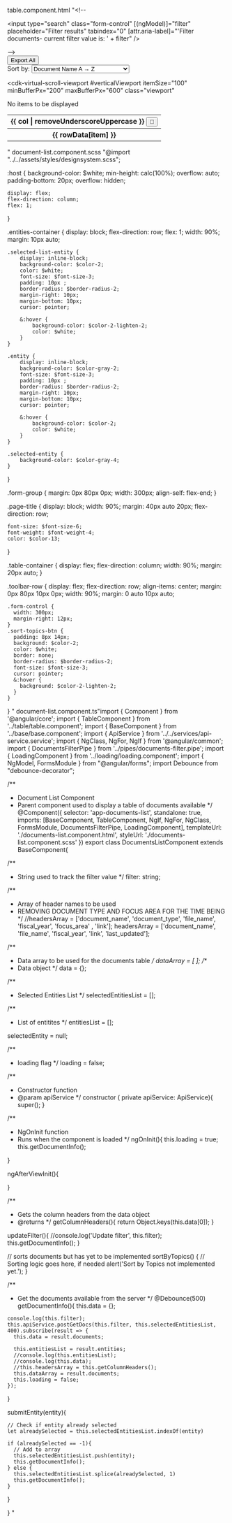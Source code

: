 table.component.html "<!-- <div class="form-group">
  <input
    type="search"
    class="form-control"
    [(ngModel)]="filter"
    placeholder="Filter results"
    tabindex="0"
    [attr.aria-label]="'Filter documents- current filter value is: ' + filter"
  />
</div> -->

<div class="form-group export-all-container">
  <button
    class="export-all-btn"
    (click)="exportAll()"
    tabindex="0"
    aria-label="Export all documents"
  >
    Export All
  </button>
</div>

  <!-- SORT BY DROPDOWN -->
  <div class="sort-options">
    <label for="sortSelect">Sort by:</label>
    <select id="sortSelect" (change)="onSortOptionChange($event)" tabindex="0">
      <optgroup label="Name / File">
        <option value="document_name_asc">Document Name A → Z</option>
        <option value="document_name_desc">Document Name Z → A</option>
        <option value="file_name_asc">File Name A → Z</option>
        <option value="file_name_desc">File Name Z → A</option>
      </optgroup>
      <optgroup label="Dates">
        <option value="fiscal_year_desc">Fiscal Year Newest → Oldest</option>
        <option value="fiscal_year_asc">Fiscal Year Oldest → Newest</option>
        <option value="last_updated_desc">Last Modified Newest → Oldest</option>
        <option value="last_updated_asc">Last Modified Oldest → Newest</option>
      </optgroup>
    </select>
  </div>


<cdk-virtual-scroll-viewport
  #verticalViewport
  itemSize="100"
  minBufferPx="200"
  maxBufferPx="600"
  class="viewport"
>
<table class="table">
  <thead>
    <tr>
      <th
        scope="col"
        *ngFor="let col of headersArray"
        (click)="sort(col, booleanValue)"
        [ngClass]="{ selectedColumn: sortColumn === col }"
      >
        <div class="header-cell">
          {{ col | removeUnderscoreUppercase }}
          <!-- your per-column filter icon -->
          <button
            class="column-filter-btn"
            (click)="onColumnFilterClick(col, $event)"
            tabindex="0"
            [attr.aria-label]="'Filter by ' + (col | removeUnderscoreUppercase)"
          >
            🔽
          </button>
        </div>
      </th>
    </tr>
  </thead>
    <tbody>
      <span *ngIf="(dataArray | documentsFilter : filter).length == 0"
        >No items to be displayed</span
      >
      <tr
        *cdkVirtualFor="let rowData of dataArray | documentsFilter : filter"
        class="grid-row"
      >
        <ng-container >
          <th scope="row" *ngFor="let item of headersArray; let i = index"  [@enterItems]="{ value: '', params: { delay: i * 50 } }" >
            <span
              class="link"
              *ngIf="item == 'link'"
              class="link"
              (click)="navigateToPdf(rowData['file_name'], null)"
              [attr.aria-label]="item + ': ' + rowData[item]"
            >
              <app-open-button
                [ariaLabel]="'Link to document: ' + rowData['document_name']"
              ></app-open-button>
            </span>
            <span
              *ngIf="item != 'link'"
              tabindex="0"
              [attr.aria-label]="rowData[item]"
              [attr.aria-label]="
                (item | removeUnderscoreUppercase) + ': ' + rowData[item]
              "
              >{{ rowData[item] }}</span
            >
          </th>
        </ng-container>
      </tr>
    </tbody>
  </table>
</cdk-virtual-scroll-viewport>
<!-- 
      <tr *ngFor="let rowData of dataArray | documentsFilter:filter " [ngClass]="">
        <ng-container *ngFor="let item of headersArray">
            <th scope="row">
              
              <span class="link" *ngIf="item == 'link'"class="link" [routerLink]="['/auth/pdf', rowData['file_name']]">
                <app-open-button></app-open-button>
              </span>
              <span *ngIf="item != 'link'">{{rowData[item]}}</span>
            </th>
            
        </ng-container>
      </tr> --> " table.component.scc "
@import "../../assets/styles/designsystem.scss";


.form-group {
    margin: 0px 0px 20px;
    width: 300px;
    align-self: flex-end;
}

.viewport {
    height: calc(100vh - 250px);
    width: 100%;

}
.table {
    //border-collapse: separate !important;
    

    thead {
        
        tr {
            

            th {
                background-color: $color-gray-2;
                color: $color-gray-8;
                font-weight: $font-weight-5;
                padding-left: 15px;
                cursor: pointer;
                
            }

            th:hover {
               color: $color-gray-8; 
            }

            .selectedColumn {
                color: $black !important;
            }
    
            th:first-of-type {
                border-top-left-radius: $border-radius-2;
                min-width: 350px;
                max-width: 500px;
                
            }

            th:not(first-of-type) {
                text-align: center;
                table-layout: fixed;
            }

            th:last-of-type {
                border-top-right-radius: $border-radius-2;
                //border-right: 1px solid $color-gray-5;
                //border-top: 1px solid $color-gray-5;
            }
        }



    }

    tbody {



        tr:nth-child(even) th {
            background-color: #F4F7FC;
        }
        
        tr {
            th:first-of-type {
                border-left: 1px solid $color-gray-5;
                width: 8em;
                min-width: 8em;
                max-width: 8em;
                word-break: break-all;
                
            }

            th {
                font-weight: $font-weight-3;
                padding-left: 15px;
                border-right: 1px solid $color-gray-5;
                max-width: 200px;
                overflow: hidden;

            }

            th:not(first-of-type) {
                text-align: center
            }
        }
    }

}

.table-toolbar {
    display: flex;
    justify-content: flex-end;
    margin-bottom: 10px;
    width: 90%;
    margin: 0 auto 10px auto;
    .filter-btn {
      padding: 8px 14px;
      background: $color-gray-2;
      color: $black;
      border: none;
      border-radius: $border-radius-2;
      font-size: $font-size-3;
      cursor: pointer;
      &:hover {
        background: $color-gray-4;
      }
    }
  }
  
  .export-all-container {
    display: flex;
    justify-content: flex-end;
    width: 90%;
    margin: 0 auto 10px;
  
    .export-all-btn {
      padding: 8px 14px;
      background-color: $color-2;
      color: $white;
      border: none;
      border-radius: $border-radius-2;
      font-size: $font-size-3;
      cursor: pointer;
      &:hover { background-color: $color-2-lighten-2; }
    }
  }
  
  .header-cell {
    display: flex;
    align-items: center;
    justify-content: space-between;
  
    .column-filter-btn {
      background: transparent;
      border: none;
      cursor: pointer;
      font-size: $font-size-3;
      padding: 0 4px;
      &:hover { color: $color-2; }
    }
  }
  
  .export-all-container {
    display: flex;
    align-items: center;
    justify-content: flex-end;
    width: 90%;
    margin: 0 auto 10px;
  
    .export-all-btn {
      /* existing styles */
    }
  
    .sort-options {
      margin-left: 16px;
      display: flex;
      align-items: center;
  
      label {
        margin-right: 6px;
        font-size: $font-size-3;
        color: $color-gray-8;
      }
      select {
        padding: 6px 8px;
        font-size: $font-size-3;
        border: 1px solid $color-gray-5;
        border-radius: $border-radius-2;
        cursor: pointer;
        background: $white;
      }
    }
  }
  
 " table.component.ts "import { Component, Input } from "@angular/core";
import { NgFor, NgClass, NgIf } from "@angular/common";
import { OpenButtonComponent } from "../open-button/open-button.component";
import { KeyValuePipe } from "@angular/common";
import { Router, RouterModule } from "@angular/router";
import { VirtualScrollerModule } from "@iharbeck/ngx-virtual-scroller";
import { ScrollingModule } from "@angular/cdk/scrolling";
import { RemoveUnderscoreUppercasePipe } from "../pipes/remove-underscore-uppercase.pipe";
import { DocumentsFilterPipe } from "../pipes/documents-filter.pipe";
import { NgModel, FormsModule } from "@angular/forms";
import { BaseComponent } from "../base/base.component";
import { slideInUpOnEnterAnimation } from "angular-animations";

/**
 * Table component
 */
@Component({
  selector: "app-table",
  standalone: true,
  imports: [
    NgFor,
    NgClass,
    NgIf,
    KeyValuePipe,
    FormsModule,
    DocumentsFilterPipe,
    ScrollingModule,
    VirtualScrollerModule,
    RemoveUnderscoreUppercasePipe,
    OpenButtonComponent,
    RouterModule,
  ],
  providers: [VirtualScrollerModule],
  templateUrl: "./table.component.html",
  styleUrl: "./table.component.scss",
  animations: [
    slideInUpOnEnterAnimation({ anchor: 'enterItems', duration: 600})

  ]
})
export class TableComponent extends BaseComponent {
  /**
   * Input array for table column headers
   */
  @Input() headersArray = [];
  /**
   * Input array of data for the table body
   */
  @Input() dataArray = [];
  /**
   * Filter string to filter the dataArray with
   */
  filter: string;
  /**
   * Column currently used to sort table
   */
  sortColumn = "";
  /**
   * Flag for it sort column is a boolean value
   */
  booleanValue = false;

  sortAsc = true; // Default sort direction

  /**
   * Sort by the column passed in
   * @param colName 
   * @param boolean 
   */
  sort(colName, boolean) {

    this.sortColumn = colName;

    if (boolean == true) {
      this.dataArray.sort((a, b) =>
        a[colName] < b[colName] ? 1 : a[colName] > b[colName] ? -1 : 0
      );
      this.booleanValue = !this.booleanValue;
    } else {
      this.dataArray.sort((a, b) =>
        a[colName] > b[colName] ? 1 : a[colName] < b[colName] ? -1 : 0
      );
      this.booleanValue = !this.booleanValue;
    }
  }
  // filter button that hasn't been implemented yet
  onFilterClick() {
    // Open filter dialog or display filter controls
    alert('Filter button clicked!');
  }

  // export button that hasn't been implemented yet
  exportAll() {
    // exports all documents in the table
    console.log('Export All clicked');
  }

  onColumnFilterClick(colName: string, event: MouseEvent) {
    event.stopPropagation();
    console.log(`Filter clicked for column: ${colName}`);
  }

    /** Called by the dropdown above */
    onSortOptionChange(event: Event) {
      const val = (event.target as HTMLSelectElement).value; // e.g. "file_name_desc"
      const [col, dir] = val.split("_");
      this.sortColumn = col;
      this.sortAsc = dir === "asc";
      this.applySort();
    }
  
    /** Re-sort dataArray based on sortColumn & sortAsc */
    private applySort() {
      const col = this.sortColumn;
      const asc = this.sortAsc;
      this.dataArray.sort((a, b) => {
        let diff: number;
        // numeric sort for fiscal_year
        if (col === "fiscal_year") {
          diff = Number(a[col]) - Number(b[col]);
        }
        // date sort for last_updated
        else if (col === "last_updated") {
          diff =
            new Date(a[col]).getTime() - new Date(b[col]).getTime();
        }
        // string sort for everything else
        else {
          diff = a[col].toString().localeCompare(b[col].toString());
        }
        return asc ? diff : -diff;
      });
    }


} " document-list.component.html "
<h1 class="page-title" tabindex="0" [attr.aria-label]="'Page title: Documents'">Documents</h1>

<div class="toolbar-row">
  <input
    type="search"
    class="form-control"
    [(ngModel)]="filter"
    (ngModelChange)="updateFilter()"
    placeholder="Search Bar"
    tabindex="0"
    [attr.aria-label]="'Filter documents- current filter value is: ' + filter"
  />
  <button class="sort-topics-btn" (click)="sortByTopics()">Sort by Topics</button>
</div>

<div class="entities-container">
  <div class="selected-list-entity" 
    
    (click)="submitEntity(ent)" *ngFor="let ent of selectedEntitiesList">
    {{ent}}
  </div>

  <div class="entity" 
    [ngClass]="{'selected-entity': ent === selectedEntity }"
    (click)="submitEntity(ent)" *ngFor="let ent of entitiesList">
    {{ent}}
  </div>
</div>


<div *ngIf="loading" class="loading-container" [attr.aria-label]="'documents page is loading'">
    <app-loading></app-loading>
  </div>

<app-table 
    *ngIf="headersArray.length > 0 && dataArray.length > 0"
    class="table-container"

    [headersArray]="headersArray" 
    [dataArray]="dataArray">

</app-table>

<!-- <div *ngIf="headersArray.length == 0 || dataArray.length == 0">
    An error occured
</div> -->" document-list.component.scss "@import "../../assets/styles/designsystem.scss";


:host {
    background-color: $white;
    min-height: calc(100%);
    overflow: auto;
    padding-bottom: 20px;
    overflow: hidden;

    display: flex;
    flex-direction: column;
    flex: 1;
}

.entities-container {
    display: block;
    flex-direction: row;
    flex: 1;
    width: 90%;
    margin: 10px auto;

    .selected-list-entity {
        display: inline-block;
        background-color: $color-2;
        color: $white;
        font-size: $font-size-3;
        padding: 10px ;
        border-radius: $border-radius-2; 
        margin-right: 10px;
        margin-bottom: 10px;
        cursor: pointer;

        &:hover {
            background-color: $color-2-lighten-2;
            color: $white;
        }
    }

    .entity {
        display: inline-block;
        background-color: $color-gray-2;
        font-size: $font-size-3;
        padding: 10px ;
        border-radius: $border-radius-2; 
        margin-right: 10px;
        margin-bottom: 10px;
        cursor: pointer;

        &:hover {
            background-color: $color-2;
            color: $white;
        }
    }

    .selected-entity {
        background-color: $color-gray-4;
    }

}

.form-group {
    margin: 0px 80px 0px;
    width: 300px;
    align-self: flex-end;
}

.page-title {
    display: block;
    width: 90%;
    margin: 40px auto 20px;
    flex-direction: row;

    font-size: $font-size-6;
    font-weight: $font-weight-4;
    color: $color-13;
}

.table-container {
    display: flex;
    flex-direction: column;
    width: 90%;
    margin: 20px auto;
}


.toolbar-row {
    display: flex;
    flex-direction: row;
    align-items: center;
    margin: 0px 80px 10px 0px;
    width: 90%;
    margin: 0 auto 10px auto;
  
    .form-control {
      width: 300px;
      margin-right: 12px;
    }
    .sort-topics-btn {
      padding: 8px 14px;
      background: $color-2;
      color: $white;
      border: none;
      border-radius: $border-radius-2;
      font-size: $font-size-3;
      cursor: pointer;
      &:hover {
        background: $color-2-lighten-2;
      }
    }
  }
   " document-list.component.ts"import { Component } from '@angular/core';
import { TableComponent } from '../table/table.component';
import { BaseComponent } from '../base/base.component';
import { ApiService } from '../../services/api-service.service';
import { NgClass, NgFor, NgIf } from '@angular/common';
import { DocumentsFilterPipe } from '../pipes/documents-filter.pipe';
import { LoadingComponent } from '../loading/loading.component';
import { NgModel, FormsModule } from "@angular/forms";
import Debounce from "debounce-decorator";

/**
 * Document List Component
 * Parent component used to display a table of documents available
 */
@Component({
  selector: 'app-documents-list',
  standalone: true,
  imports: [BaseComponent, TableComponent, NgIf, NgFor, NgClass, FormsModule, DocumentsFilterPipe, LoadingComponent],
  templateUrl: './documents-list.component.html',
  styleUrl: './documents-list.component.scss'
})
export class DocumentsListComponent extends BaseComponent{

  /**
   * String used to track the filter value
   */
  filter: string; 

  /**
   * Array of header names to be used
   * REMOVING DOCUMENT TYPE AND FOCUS AREA FOR THE TIME BEING
   */
  //headersArray = ['document_name', 'document_type', 'file_name', 'fiscal_year', 'focus_area' , 'link'];
  headersArray = ['document_name',  'file_name', 'fiscal_year',  'link', 'last_updated'];

  /**
   * Data array to be used for the documents table
   */
  dataArray = [
  ];
  /**
   * Data object 
   */
  data = {};

  /**
   * Selected Entities List
   */
  selectedEntitiesList = [];

  /**
   * List of entitites 
   */
  entitiesList = [];

  selectedEntity = null;

  /**
   * loading flag
   */
  loading = false;


  /**
   * Constructor function
   * @param apiService 
   */
  constructor (
    private apiService: ApiService){
      super();
    }

  /**
   * NgOnInit function
   * Runs when the component is loaded
   */
  ngOnInit(){
    this.loading = true;
    this.getDocumentInfo();
    
  }

  ngAfterViewInit(){
    
  }

  /**
   * Gets the column headers from the data object
   * @returns 
   */
  getColumnHeaders(){
    return Object.keys(this.data[0]);
  }


  updateFilter(){
    //console.log('Update filter', this.filter);
    this.getDocumentInfo();
  }

  // sorts documents but has yet to be implemented
  sortByTopics() {
    // Sorting logic goes here, if needed
    alert('Sort by Topics not implemented yet.');
  }

  /**
   * Get the documents available from the server
   */
  @Debounce(500)
  getDocumentInfo(){
    this.data = {};

    console.log(this.filter);
    this.apiService.postGetDocs(this.filter, this.selectedEntitiesList, 400).subscribe(result => {
      this.data = result.documents;

      this.entitiesList = result.entities;
      //console.log(this.entitiesList);
      //console.log(this.data);
      //this.headersArray = this.getColumnHeaders();
      this.dataArray = result.documents;
      this.loading = false;
    });
  }


  submitEntity(entity){

    // Check if entity already selected
    let alreadySelected = this.selectedEntitiesList.indexOf(entity)

    if (alreadySelected == -1){
      // Add to array
      this.selectedEntitiesList.push(entity);
      this.getDocumentInfo();
    } else {
      this.selectedEntitiesList.splice(alreadySelected, 1)
      this.getDocumentInfo();
    }

  }
  

} "
